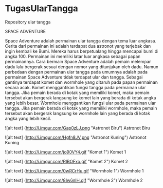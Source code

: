 # TugasUlarTangga
Repository ular tangga

SPACE ADVENTURE

Space Adventure adalah permainan ular tangga dengan tema luar angkasa. Cerita dari permainan ini adalah terdapat dua astronot yang terjebak dan ingin kembali ke Bumi. Mereka harus berpetualang hingga mencapai bumi di angka 100. Permainan ini memiliki latar luar angkasa sebagai papan permainannya. Cara bermain Space Adventure adalah pemain melempar dadu lalu bergerak sesuai dengan nomor yang ditunjukan oleh dadu. Namun perbedaan dengan permainan ular tangga pada umumnya adalah pada permainan Space Adventure tidak terdapat ular dan tangga. Sebagai gantinya terdapat komet dan wormhole yang ditaruh pada papan permainan secara acak. 
Komet menggantikan fungsi tangga pada permainan ular tangga. Jika pemain berada di kotak yang memiliki komet, maka pemain tersebut akan bergerak langsung ke komet lain yang berada di kotak angka yang lebih besar. Wormhole menggantikan fungsi ular pada permainan ular tangga. Jika pemain berada di kotak yang memiliki wormhole, maka pemain tersebut akan bergerak langsung ke wormhole lain yang berada di kotak angka yang lebih kecil.

![alt text] (http://i.imgur.com/Gap0zLJ.png "Astronot Biru")
  Astronot Biru

![alt text] (http://i.imgur.com/Hgfn8JV.png "Astronot Kuning")
  Astronot Kuning

![alt text] (http://i.imgur.com/jo90VY4.gif "Komet 1")
  Komet 1

![alt text] (http://i.imgur.com/RIBOFxo.gif "Komet 2")
  Komet 2

![alt text] (http://i.imgur.com/0wRCrHu.gif "Wormhole 1")
  Wormhole 1

![alt text] (http://i.imgur.com/8Iw6nIH.gif "Wormhole 2")
  Wormhole 2


